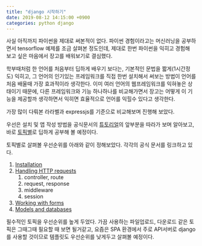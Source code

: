 ```yaml
---
title: "django 시작하기"
date: 2019-08-12 14:15:00 +0900
categories: python django
---
```

사실 아직까지 파이썬을 제대로 써본적이 없다. 파이썬 경험이라고는 머신러닝을 공부하면서 tensorflow 예제를 조금 살펴본 정도인데, 제대로 한번 파이썬을 익히고 경험해 보고 싶은 마음에서 장고를 배워보기로 결심했다.

학부때처럼 한 언어를 처음부터 딥하게 배우기 보다는, 기본적인 문법을 짧게(1시간정도) 익히고, 그 언어의 인기있는 프레임워크를 직접 한번 설치해서 써보는 방법이 언어를 처음 배울때 가장 효과적이라 생각한다. 이미 여러 언어의 웹프레임워크를 익혀놓은 상태이기 때문에, 다른 프레임워크와 기능 하나하나를 비교해가면서 장고는 어떻게 이 기능을 제공할까 생각하면서 익히면 효율적으로 언어를 익힐수 있다고 생각한다.

가장 많이 다뤄본 라라벨과 expressjs를 기준으로 비교해보며 진행해 보았다.

우선은 설치 및 앱 작성 방법을 공식문서의 [튜토리얼](https://docs.djangoproject.com/ko/2.2/intro/)의 앞부분을 따라가 보며 알아보고, 바로 [토픽별](https://docs.djangoproject.com/ko/2.2/topics/)로 딥하게 공부해 볼 예정이다.

토픽별로 살펴볼 우선순위를 아래와 같이 정해보았다. 각각의 공식 문서를 링크하고 있다.

1. [Installation](https://docs.djangoproject.com/en/2.2/topics/install/)
2. [Handling HTTP requests](https://docs.djangoproject.com/ko/2.2/topics/http/)
    1. controller, route
    2. request, response
    3. middleware
    4. session
3. [Working with forms](https://docs.djangoproject.com/en/2.2/topics/forms/)
4. [Models and databases](https://docs.djangoproject.com/en/2.2/topics/db/)

필수적인 토픽을 우선순위를 높게 두었다. 가끔 사용하는 파일업로드, 다운로드 같은 토픽은 그때그때 필요할 때 보면 될거같고, 요즘은 SPA 환경에서 주로 API서버로 django를 사용할 것이므로 템플릿도 우선순위를 낮게두고 살펴볼 예정이다.

